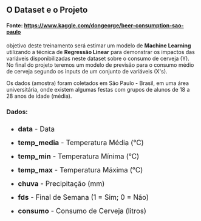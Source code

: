## O Dataset e o Projeto

#### Fonte: https://www.kaggle.com/dongeorge/beer-consumption-sao-paulo


objetivo deste treinamento será estimar um modelo de <b>Machine Learning</b> utilizando a técnica de <b>Regressão Linear</b> para demonstrar os impactos das variáveis disponibilizadas neste dataset sobre o consumo de cerveja (Y). No final do projeto teremos um modelo de previsão para o consumo médio de cerveja segundo os inputs de um conjunto de variáveis (X's).

Os dados (amostra) foram coletados em São Paulo - Brasil, em uma área universitária, onde existem algumas festas com grupos de alunos de 18 a 28 anos de idade (média).

### Dados:
<ul style='font-size: 18px; line-height: 2; text-align: justify;'>
    <li><b>data</b> - Data</li>
    <li><b>temp_media</b> - Temperatura Média (°C)</li>
    <li><b>temp_min</b> - Temperatura Mínima (°C)</li>
    <li><b>temp_max</b> - Temperatura Máxima (°C)</li>
    <li><b>chuva</b> - Precipitação (mm)</li>
    <li><b>fds</b> - Final de Semana (1 = Sim; 0 = Não)</li>
    <li><b>consumo</b> - Consumo de Cerveja (litros)</li>
</ul>
